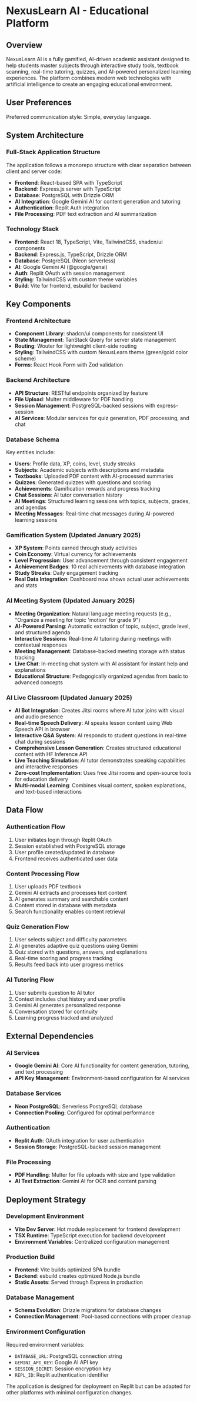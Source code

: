# NexusLearn AI - Educational Platform

## Overview

NexusLearn AI is a fully gamified, AI-driven academic assistant designed to help students master subjects through interactive study tools, textbook scanning, real-time tutoring, quizzes, and AI-powered personalized learning experiences. The platform combines modern web technologies with artificial intelligence to create an engaging educational environment.

## User Preferences

Preferred communication style: Simple, everyday language.

## System Architecture

### Full-Stack Application Structure
The application follows a monorepo structure with clear separation between client and server code:

- **Frontend**: React-based SPA with TypeScript
- **Backend**: Express.js server with TypeScript
- **Database**: PostgreSQL with Drizzle ORM
- **AI Integration**: Google Gemini AI for content generation and tutoring
- **Authentication**: Replit Auth integration
- **File Processing**: PDF text extraction and AI summarization

### Technology Stack
- **Frontend**: React 18, TypeScript, Vite, TailwindCSS, shadcn/ui components
- **Backend**: Express.js, TypeScript, Drizzle ORM
- **Database**: PostgreSQL (Neon serverless)
- **AI**: Google Gemini AI (@google/genai)
- **Auth**: Replit OAuth with session management
- **Styling**: TailwindCSS with custom theme variables
- **Build**: Vite for frontend, esbuild for backend

## Key Components

### Frontend Architecture
- **Component Library**: shadcn/ui components for consistent UI
- **State Management**: TanStack Query for server state management
- **Routing**: Wouter for lightweight client-side routing
- **Styling**: TailwindCSS with custom NexusLearn theme (green/gold color scheme)
- **Forms**: React Hook Form with Zod validation

### Backend Architecture
- **API Structure**: RESTful endpoints organized by feature
- **File Upload**: Multer middleware for PDF handling
- **Session Management**: PostgreSQL-backed sessions with express-session
- **AI Services**: Modular services for quiz generation, PDF processing, and chat

### Database Schema
Key entities include:
- **Users**: Profile data, XP, coins, level, study streaks
- **Subjects**: Academic subjects with descriptions and metadata
- **Textbooks**: Uploaded PDF content with AI-processed summaries
- **Quizzes**: Generated quizzes with questions and scoring
- **Achievements**: Gamification rewards and progress tracking
- **Chat Sessions**: AI tutor conversation history
- **AI Meetings**: Structured learning sessions with topics, subjects, grades, and agendas
- **Meeting Messages**: Real-time chat messages during AI-powered learning sessions

### Gamification System (Updated January 2025)
- **XP System**: Points earned through study activities
- **Coin Economy**: Virtual currency for achievements
- **Level Progression**: User advancement through consistent engagement
- **Achievement Badges**: 10 real achievements with database integration
- **Study Streaks**: Daily engagement tracking
- **Real Data Integration**: Dashboard now shows actual user achievements and stats

### AI Meeting System (Updated January 2025)
- **Meeting Organization**: Natural language meeting requests (e.g., "Organize a meeting for topic 'motion' for grade 9")
- **AI-Powered Parsing**: Automatic extraction of topic, subject, grade level, and structured agenda
- **Interactive Sessions**: Real-time AI tutoring during meetings with contextual responses
- **Meeting Management**: Database-backed meeting storage with status tracking
- **Live Chat**: In-meeting chat system with AI assistant for instant help and explanations
- **Educational Structure**: Pedagogically organized agendas from basic to advanced concepts

### AI Live Classroom (Updated January 2025)
- **AI Bot Integration**: Creates Jitsi rooms where AI tutor joins with visual and audio presence
- **Real-time Speech Delivery**: AI speaks lesson content using Web Speech API in browser
- **Interactive Q&A System**: AI responds to student questions in real-time chat during sessions
- **Comprehensive Lesson Generation**: Creates structured educational content with HF Inference API
- **Live Teaching Simulation**: AI tutor demonstrates speaking capabilities and interactive responses
- **Zero-cost Implementation**: Uses free Jitsi rooms and open-source tools for education delivery
- **Multi-modal Learning**: Combines visual content, spoken explanations, and text-based interactions

## Data Flow

### Authentication Flow
1. User initiates login through Replit OAuth
2. Session established with PostgreSQL storage
3. User profile created/updated in database
4. Frontend receives authenticated user data

### Content Processing Flow
1. User uploads PDF textbook
2. Gemini AI extracts and processes text content
3. AI generates summary and searchable content
4. Content stored in database with metadata
5. Search functionality enables content retrieval

### Quiz Generation Flow
1. User selects subject and difficulty parameters
2. AI generates adaptive quiz questions using Gemini
3. Quiz stored with questions, answers, and explanations
4. Real-time scoring and progress tracking
5. Results feed back into user progress metrics

### AI Tutoring Flow
1. User submits question to AI tutor
2. Context includes chat history and user profile
3. Gemini AI generates personalized response
4. Conversation stored for continuity
5. Learning progress tracked and analyzed

## External Dependencies

### AI Services
- **Google Gemini AI**: Core AI functionality for content generation, tutoring, and text processing
- **API Key Management**: Environment-based configuration for AI services

### Database Services
- **Neon PostgreSQL**: Serverless PostgreSQL database
- **Connection Pooling**: Configured for optimal performance

### Authentication
- **Replit Auth**: OAuth integration for user authentication
- **Session Storage**: PostgreSQL-backed session management

### File Processing
- **PDF Handling**: Multer for file uploads with size and type validation
- **AI Text Extraction**: Gemini AI for OCR and content parsing

## Deployment Strategy

### Development Environment
- **Vite Dev Server**: Hot module replacement for frontend development
- **TSX Runtime**: TypeScript execution for backend development
- **Environment Variables**: Centralized configuration management

### Production Build
- **Frontend**: Vite builds optimized SPA bundle
- **Backend**: esbuild creates optimized Node.js bundle
- **Static Assets**: Served through Express in production

### Database Management
- **Schema Evolution**: Drizzle migrations for database changes
- **Connection Management**: Pool-based connections with proper cleanup

### Environment Configuration
Required environment variables:
- `DATABASE_URL`: PostgreSQL connection string
- `GEMINI_API_KEY`: Google AI API key
- `SESSION_SECRET`: Session encryption key
- `REPL_ID`: Replit authentication identifier

The application is designed for deployment on Replit but can be adapted for other platforms with minimal configuration changes.